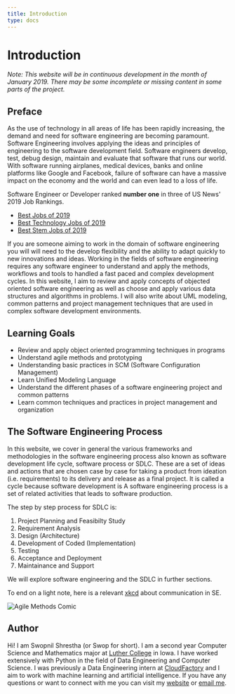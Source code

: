 ```yaml
---
title: Introduction
type: docs
---
```


# Introduction

*Note: This website will be in continuous development in the month of January 2019. There may be some incomplete or missing content in some parts of the project.*

## Preface

As the use of technology in all areas of life has been rapidly increasing, the demand and need for software engineering are becoming paramount. Software Engineering involves applying the ideas and principles of engineering to the software development field. Software engineers develop, test, debug design, maintain and evaluate that software that runs our world. With software running airplanes, medical devices, banks and online platforms like Google and Facebook, failure of software can have a massive impact on the economy and the world and can even lead to a loss of life. 

Software Engineer or Developer ranked **number one** in three of US News' 2019 Job Rankings.

* [Best Jobs of 2019](https://money.usnews.com/careers/best-jobs/rankings/the-100-best-jobs)
* [Best Technology Jobs of 2019](https://money.usnews.com/careers/best-jobs/rankings/best-technology-jobs)
* [Best Stem Jobs of 2019](https://money.usnews.com/careers/best-jobs/rankings/best-stem-jobs)

If you are someone aiming to work in the domain of software engineering you will will need to the develop flexibility and the ability to adapt quickly to new innovations and ideas. Working in the fields of software engineering requires any software engineer to understand and apply the methods, workflows and tools to handled a fast paced and complex development cycles. In this website, I aim to review and apply concepts of objected oriented software engineering as well as choose and apply various data structures and algorithms in problems. I will also write about UML modeling, common patterns and project management techniques that are used in complex software development environments.

## Learning Goals

* Review and apply object oriented programming techniques in programs
* Understand agile methods and prototyping
* Understanding basic practices in SCM (Software Configuration Management)
* Learn Unified Modeling Language
* Understand the different phases of a software engineering project and common patterns
* Learn common techniques and practices in project management and organization

## The Software Engineering Process

In this website, we cover in general the various frameworks and methodologies in the software engineering process also known as software development life cycle, software process or SDLC. These are a set of ideas and actions that are chosen case by case for taking a product from ideation (i.e. requirements) to its delivery and release as a final project. It is called a cycle because software development is A software engineering process is a set of related activities that leads to software production. 

The step by step process for SDLC is:

1. Project Planning and Feasibilty Study
2. Requirement Analysis
3. Design (Architecture)
4. Development of Coded (Implementation)
5. Testing
6. Acceptance and Deployment
7. Maintainance and Support


We will explore software engineering and the SDLC in further sections.

To end on a light note, here is a relevant [xkcd](https://www.xkcd.com) about communication in SE.

![Agile Methods Comic](https://imgs.xkcd.com/comics/communication.png)

## Author

Hi! I am Swopnil Shrestha (or Swop for short). I am a second year Computer Science and Mathematics major at [Luther College](https://cs.luther.edu) in Iowa. I have worked extensively with Python in the field of Data Engineering and Computer Science. I was previously a Data Engineering intern at [CloudFactory](https://www.cloudfactory.com/) and I aim to work with machine learning and artificial intelligence. If you have any questions or want to connect with me you can visit my [website](https://swopnilnep.github.io) or [email me](mailto:swopnil@pm.me).
